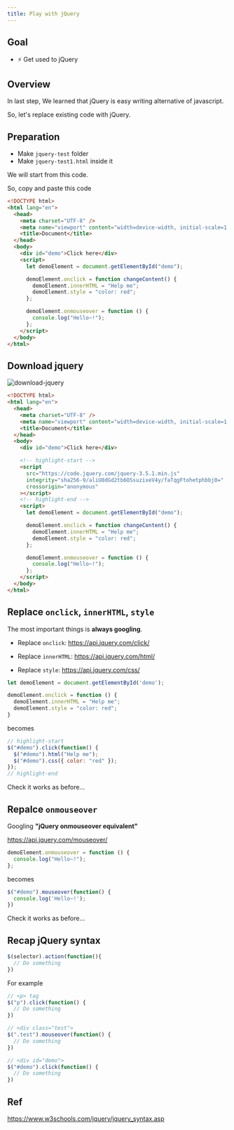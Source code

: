 ```yaml
---
title: Play with jQuery
---
```


## Goal
  - ⚡ Get used to jQuery

## Overview

In last step, We learned that jQuery is easy writing alternative of javascript.

So, let's replace existing code with jQuery.

## Preparation
- Make `jquery-test` folder 
- Make `jquery-test1.html` inside it


We will start from this code.

So, copy and paste this code
```html title="jquery-test1.html"
<!DOCTYPE html>
<html lang="en">
  <head>
    <meta charset="UTF-8" />
    <meta name="viewport" content="width=device-width, initial-scale=1.0" />
    <title>Document</title>
  </head>
  <body>
    <div id="demo">Click here</div>
    <script>
      let demoElement = document.getElementById("demo");

      demoElement.onclick = function changeContent() {
        demoElement.innerHTML = "Help me";
        demoElement.style = "color: red";
      };

      demoElement.onmouseover = function () {
        console.log("Hello~!");
      };
    </script>
  </body>
</html>
```

## Download jquery
![download-jquery](https://storage.googleapis.com/coderhackers-assets/docs/img/20200509_235226.gif)


```html title="jquery-test1.html"
<!DOCTYPE html>
<html lang="en">
  <head>
    <meta charset="UTF-8" />
    <meta name="viewport" content="width=device-width, initial-scale=1.0" />
    <title>Document</title>
  </head>
  <body>
    <div id="demo">Click here</div>

    <!-- highlight-start -->
    <script
      src="https://code.jquery.com/jquery-3.5.1.min.js"
      integrity="sha256-9/aliU8dGd2tb6OSsuzixeV4y/faTqgFtohetphbbj0="
      crossorigin="anonymous"
    ></script>
    <!-- highlight-end -->
    <script>
      let demoElement = document.getElementById("demo");

      demoElement.onclick = function changeContent() {
        demoElement.innerHTML = "Help me";
        demoElement.style = "color: red";
      };

      demoElement.onmouseover = function () {
        console.log("Hello~!");
      };
    </script>
  </body>
</html>
```

##  Replace `onclick`, `innerHTML`, `style`

The most important things is **always googling**.

- Replace `onclick`: https://api.jquery.com/click/

- Replace `innerHTML`: https://api.jquery.com/html/

- Replace `style`: https://api.jquery.com/css/

```js title="Javascript"
let demoElement = document.getElementById('demo');

demoElement.onclick = function () {
  demoElement.innerHTML = "Help me";
  demoElement.style = "color: red";
}
```
becomes

```js title="jQuery"
// highlight-start
$("#demo").click(function() {
  $("#demo").html("Help me");
  $("#demo").css({ color: "red" });
});
// highlight-end
```

Check it works as before...

## Repalce `onmouseover`
Googling **"jQuery onmouseover equivalent"**

https://api.jquery.com/mouseover/

```js title="pure javascript"
demoElement.onmouseover = function () {
  console.log("Hello~!");
};
```

becomes

```js title="jQuery"
$("#demo").mouseover(function() {
  console.log('Hello~!');
})
```

Check it works as before...

## Recap jQuery syntax
```js
$(selector).action(function(){
  // Do something 
})
```

For example

```js
// <p> tag
$("p").click(function() {
  // Do something
})

// <div class="test">
$(".test").mouseover(function() {
  // Do something
})

// <div id="demo">
$("#demo").click(function() {
  // Do something
})
```

## Ref
https://www.w3schools.com/jquery/jquery_syntax.asp